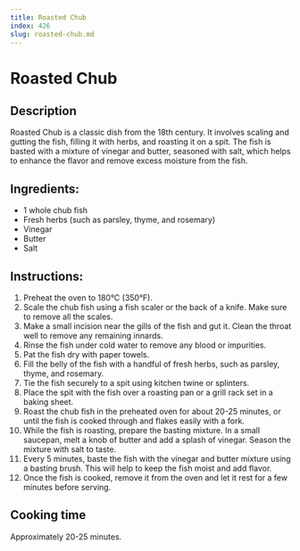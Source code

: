 ```yaml
---
title: Roasted Chub
index: 426
slug: roasted-chub.md
---
```


# Roasted Chub

## Description
Roasted Chub is a classic dish from the 18th century. It involves scaling and gutting the fish, filling it with herbs, and roasting it on a spit. The fish is basted with a mixture of vinegar and butter, seasoned with salt, which helps to enhance the flavor and remove excess moisture from the fish.

## Ingredients:
- 1 whole chub fish
- Fresh herbs (such as parsley, thyme, and rosemary)
- Vinegar
- Butter
- Salt

## Instructions:
1. Preheat the oven to 180°C (350°F).
2. Scale the chub fish using a fish scaler or the back of a knife. Make sure to remove all the scales.
3. Make a small incision near the gills of the fish and gut it. Clean the throat well to remove any remaining innards.
4. Rinse the fish under cold water to remove any blood or impurities.
5. Pat the fish dry with paper towels.
6. Fill the belly of the fish with a handful of fresh herbs, such as parsley, thyme, and rosemary.
7. Tie the fish securely to a spit using kitchen twine or splinters.
8. Place the spit with the fish over a roasting pan or a grill rack set in a baking sheet.
9. Roast the chub fish in the preheated oven for about 20-25 minutes, or until the fish is cooked through and flakes easily with a fork.
10. While the fish is roasting, prepare the basting mixture. In a small saucepan, melt a knob of butter and add a splash of vinegar. Season the mixture with salt to taste.
11. Every 5 minutes, baste the fish with the vinegar and butter mixture using a basting brush. This will help to keep the fish moist and add flavor.
12. Once the fish is cooked, remove it from the oven and let it rest for a few minutes before serving.

## Cooking time
Approximately 20-25 minutes.